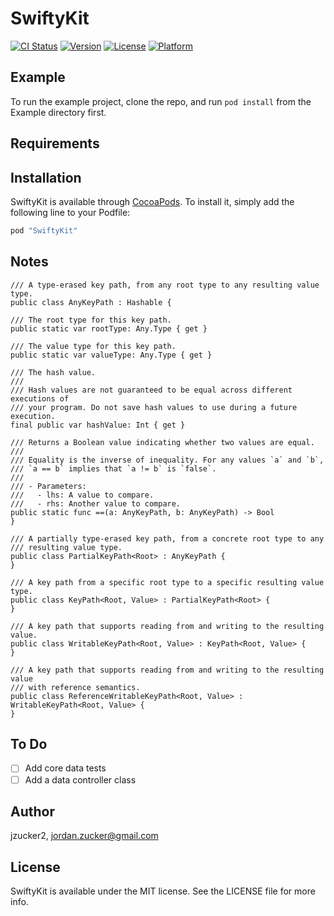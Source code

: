 # SwiftyKit

[![CI Status](http://img.shields.io/travis/jzucker2/SwiftyKit.svg?style=flat)](https://travis-ci.org/jzucker2/SwiftyKit)
[![Version](https://img.shields.io/cocoapods/v/SwiftyKit.svg?style=flat)](http://cocoapods.org/pods/SwiftyKit)
[![License](https://img.shields.io/cocoapods/l/SwiftyKit.svg?style=flat)](http://cocoapods.org/pods/SwiftyKit)
[![Platform](https://img.shields.io/cocoapods/p/SwiftyKit.svg?style=flat)](http://cocoapods.org/pods/SwiftyKit)

## Example

To run the example project, clone the repo, and run `pod install` from the Example directory first.

## Requirements

## Installation

SwiftyKit is available through [CocoaPods](http://cocoapods.org). To install
it, simply add the following line to your Podfile:

```ruby
pod "SwiftyKit"
```

## Notes

```
/// A type-erased key path, from any root type to any resulting value type.
public class AnyKeyPath : Hashable {

/// The root type for this key path.
public static var rootType: Any.Type { get }

/// The value type for this key path.
public static var valueType: Any.Type { get }

/// The hash value.
///
/// Hash values are not guaranteed to be equal across different executions of
/// your program. Do not save hash values to use during a future execution.
final public var hashValue: Int { get }

/// Returns a Boolean value indicating whether two values are equal.
///
/// Equality is the inverse of inequality. For any values `a` and `b`,
/// `a == b` implies that `a != b` is `false`.
///
/// - Parameters:
///   - lhs: A value to compare.
///   - rhs: Another value to compare.
public static func ==(a: AnyKeyPath, b: AnyKeyPath) -> Bool
}

/// A partially type-erased key path, from a concrete root type to any
/// resulting value type.
public class PartialKeyPath<Root> : AnyKeyPath {
}

/// A key path from a specific root type to a specific resulting value type.
public class KeyPath<Root, Value> : PartialKeyPath<Root> {
}

/// A key path that supports reading from and writing to the resulting value.
public class WritableKeyPath<Root, Value> : KeyPath<Root, Value> {
}

/// A key path that supports reading from and writing to the resulting value
/// with reference semantics.
public class ReferenceWritableKeyPath<Root, Value> : WritableKeyPath<Root, Value> {
}
```

## To Do

- [ ] Add core data tests
- [ ] Add a data controller class

## Author

jzucker2, jordan.zucker@gmail.com

## License

SwiftyKit is available under the MIT license. See the LICENSE file for more info.
